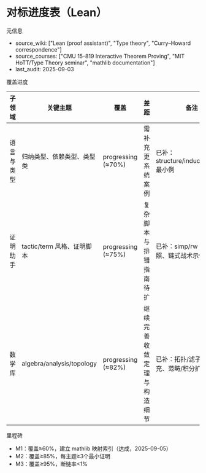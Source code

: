 # 对标进度表（Lean）

元信息

- source_wiki: ["Lean (proof assistant)", "Type theory", "Curry–Howard correspondence"]
- source_courses: ["CMU 15-819 Interactive Theorem Proving", "MIT HoTT/Type Theory seminar", "mathlib documentation"]
- last_audit: 2025-09-03

覆盖进度

| 子领域 | 关键主题 | 覆盖 | 差距 | 备注 |
|---|---|---|---|---|
| 语言与类型 | 归纳类型、依赖类型、类型类 | progressing (≈70%) | 需补充更系统案例 | 已补：structure/inductive/class 最小例 |
| 证明助手 | tactic/term 风格、证明脚本 | progressing (≈75%) | 复杂脚本与排错指南待扩 | 已补：simp/rw 排错对照、链式战术示例 |
| 数学库 | algebra/analysis/topology | progressing (≈82%) | 继续完善收敛定理与构造细节 | 已补：拓扑/滤子/AE 补充、范畴/积分扩展 |

里程碑

- M1：覆盖≥60%，建立 mathlib 映射索引（达成，2025-09-05）
- M2：覆盖≥85%，每主题≥3个最小证明
- M3：覆盖≥95%，断链率<1%
